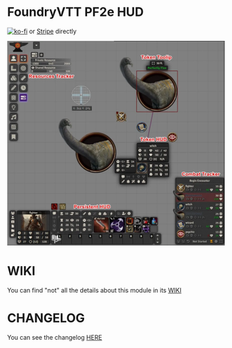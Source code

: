 # FoundryVTT PF2e HUD

[![ko-fi](https://ko-fi.com/img/githubbutton_sm.svg)](https://ko-fi.com/K3K6M2V13)
or [Stripe](https://buy.stripe.com/cN23dy0hd0gW5nq3cc) directly

![](./images/home.webp)

# WIKI

You can find "not" all the details about this module in its [WIKI](https://github.com/reonZ/pf2e-hud/wiki)

# CHANGELOG

You can see the changelog [HERE](./CHANGELOG.md)
